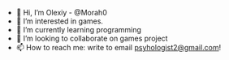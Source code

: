 - 👋 Hi, I’m Olexiy - @Morah0
- 👀 I’m interested in games.
- 🌱 I’m currently learning programming
- 💞️ I’m looking to collaborate on games project
- 📫 How to reach me: write to email psyhologist2@gmail.com!

<!---
Morah0/Morah0 is a ✨ special ✨ repository because its `README.md` (this file) appears on your GitHub profile.
You can click the Preview link to take a look at your changes.
--->
